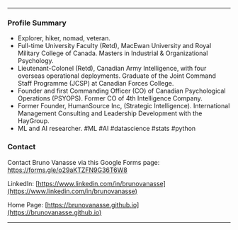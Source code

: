* * *

### Profile Summary
* Explorer, hiker, nomad, veteran.
* Full-time University Faculty (Retd), MacEwan University and Royal Military College of Canada. Masters in Industrial & Organizational Psychology.
* Lieutenant-Colonel (Retd), Canadian Army Intelligence, with four overseas operational deployments. Graduate of the Joint Command Staff Programme (JCSP) at Canadian Forces College.
* Founder and first Commanding Officer (CO) of Canadian Psychological Operations (PSYOPS). Former CO of 4th Intelligence Company. 
* Former Founder, HumanSource Inc, (Strategic Intelligence). International Management Consulting and Leadership Development with the HayGroup. 
* ML and AI researcher. #ML #AI #datascience #stats #python

### Contact 

Contact Bruno Vanasse via this Google Forms page: [https://forms.gle/o29aKTZFN9G36T6W8 ](https://forms.gle/o29aKTZFN9G36T6W8) 

LinkedIn: [https://www.linkedin.com/in/brunovanasse](https://www.linkedin.com/in/brunovanasse)

Home Page: [https://brunovanasse.github.io](https://brunovanasse.github.io)

* * *

